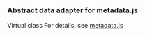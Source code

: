 ### Abstract data adapter for metadata.js

Virtual class
For details, see [metadata.js](https://github.com/oknosoft/metadata.js)
